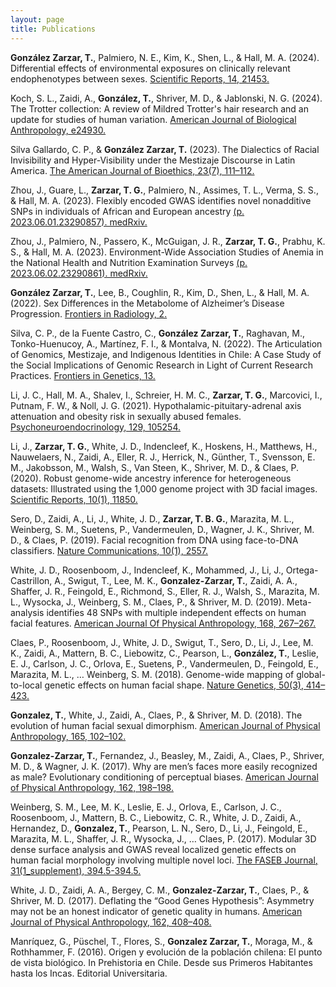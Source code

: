 ```yaml
---
layout: page
title: Publications
---
```

**González Zarzar, T.**, Palmiero, N. E., Kim, K., Shen, L., & Hall, M. A. (2024). Differential effects of environmental exposures on clinically relevant endophenotypes between sexes. [Scientific Reports, 14, 21453.](https://doi.org/10.1038/s41598-024-72180-x)

Koch, S. L., Zaidi, A., **González, T.**, Shriver, M. D., & Jablonski, N. G. (2024). The Trotter collection: A review of Mildred Trotter's hair research and an update for studies of human variation. [American Journal of Biological Anthropology, e24930.](https://doi.org/10.1002/ajpa.24930)

Silva Gallardo, C. P., & **González Zarzar, T.** (2023). The Dialectics of Racial Invisibility and Hyper-Visibility under the Mestizaje Discourse in Latin America. [The American Journal of Bioethics, 23(7), 111–112.](https://doi.org/10/gsc8hd)

Zhou, J., Guare, L., **Zarzar, T. G.**, Palmiero, N., Assimes, T. L., Verma, S. S., & Hall, M. A. (2023). Flexibly encoded GWAS identifies novel nonadditive SNPs in individuals of African and European ancestry [(p. 2023.06.01.23290857). medRxiv.](https://doi.org/10.1101/2023.06.01.23290857)

Zhou, J., Palmiero, N., Passero, K., McGuigan, J. R., **Zarzar, T. G.**, Prabhu, K. S., & Hall, M. A. (2023). Environment-Wide Association Studies of Anemia in the National Health and Nutrition Examination Surveys [(p. 2023.06.02.23290861). medRxiv.](https://doi.org/10.1101/2023.06.02.23290861)

**González Zarzar, T.**, Lee, B., Coughlin, R., Kim, D., Shen, L., & Hall, M. A. (2022). Sex Differences in the Metabolome of Alzheimer’s Disease Progression. [Frontiers in Radiology, 2.](https://doi.org/10/gpn9gq)

Silva, C. P., de la Fuente Castro, C., **González Zarzar, T.**, Raghavan, M., Tonko-Huenucoy, A., Martínez, F. I., & Montalva, N. (2022). The Articulation of Genomics, Mestizaje, and Indigenous Identities in Chile: A Case Study of the Social Implications of Genomic Research in Light of Current Research Practices. [Frontiers in Genetics, 13.](https://doi.org/10/gpk753)

Li, J. C., Hall, M. A., Shalev, I., Schreier, H. M. C., **Zarzar, T. G.**, Marcovici, I., Putnam, F. W., & Noll, J. G. (2021). Hypothalamic-pituitary-adrenal axis attenuation and obesity risk in sexually abused females. [Psychoneuroendocrinology, 129, 105254.](https://doi.org/10/gj2cdc)

Li, J., **Zarzar, T. G.**, White, J. D., Indencleef, K., Hoskens, H., Matthews, H., Nauwelaers, N., Zaidi, A., Eller, R. J., Herrick, N., Günther, T., Svensson, E. M., Jakobsson, M., Walsh, S., Van Steen, K., Shriver, M. D., & Claes, P. (2020). Robust genome-wide ancestry inference for heterogeneous datasets: Illustrated using the 1,000 genome project with 3D facial images. [Scientific Reports, 10(1), 11850.](https://doi.org/10/gg668r)

Sero, D., Zaidi, A., Li, J., White, J. D., **Zarzar, T. B. G.**, Marazita, M. L., Weinberg, S. M., Suetens, P., Vandermeulen, D., Wagner, J. K., Shriver, M. D., & Claes, P. (2019). Facial recognition from DNA using face-to-DNA classifiers. [Nature Communications, 10(1), 2557.](https://doi.org/10/ggwbp8)

White, J. D., Roosenboom, J., Indencleef, K., Mohammed, J., Li, J., Ortega-Castrillon, A., Swigut, T., Lee, M. K., **Gonzalez-Zarzar, T.**, Zaidi, A. A., Shaffer, J. R., Feingold, E., Richmond, S., Eller, R. J., Walsh, S., Marazita, M. L., Wysocka, J., Weinberg, S. M., Claes, P., & Shriver, M. D. (2019). Meta-analysis identifies 48 SNPs with multiple independent effects on human facial features. [American Journal Of Physical Anthropology, 168, 267–267.](https://lirias.kuleuven.be/2376176)

Claes, P., Roosenboom, J., White, J. D., Swigut, T., Sero, D., Li, J., Lee, M. K., Zaidi, A., Mattern, B. C., Liebowitz, C., Pearson, L., **González, T.**, Leslie, E. J., Carlson, J. C., Orlova, E., Suetens, P., Vandermeulen, D., Feingold, E., Marazita, M. L., … Weinberg, S. M. (2018). Genome-wide mapping of global-to-local genetic effects on human facial shape. [Nature Genetics, 50(3), 414–423.](https://doi.org/10/gc88px)

**Gonzalez, T.**, White, J., Zaidi, A., Claes, P., & Shriver, M. D. (2018). The evolution of human facial sexual dimorphism. [American Journal of Physical Anthropology, 165, 102–102.](https://doi.org/10/ggwbmx)

**Gonzalez-Zarzar, T.**, Fernandez, J., Beasley, M., Zaidi, A., Claes, P., Shriver, M. D., & Wagner, J. K. (2017). Why are men’s faces more easily recognized as male? Evolutionary conditioning of perceptual biases. [American Journal of Physical Anthropology, 162, 198–198.](https://lirias.kuleuven.be/1622758)

Weinberg, S. M., Lee, M. K., Leslie, E. J., Orlova, E., Carlson, J. C., Roosenboom, J., Mattern, B. C., Liebowitz, C. R., White, J. D., Zaidi, A., Hernandez, D., **Gonzalez, T.**, Pearson, L. N., Sero, D., Li, J., Feingold, E., Marazita, M. L., Shaffer, J. R., Wysocka, J., … Claes, P. (2017). Modular 3D dense surface analysis and GWAS reveal localized genetic effects on human facial morphology involving multiple novel loci. [The FASEB Journal, 31(1_supplement), 394.5-394.5.](https://doi.org/10.1096/fasebj.31.1_supplement.394.5)

White, J. D., Zaidi, A. A., Bergey, C. M., **Gonzalez-Zarzar, T.**, Claes, P., & Shriver, M. D. (2017). Deflating the “Good Genes Hypothesis”: Asymmetry may not be an honest indicator of genetic quality in humans. [American Journal of Physical Anthropology, 162, 408–408.](https://lirias.kuleuven.be/1622762)

Manríquez, G., Püschel, T., Flores, S., **Gonzalez Zarzar, T.**, Moraga, M., & Rothhammer, F. (2016). Origen y evolución de la población chilena: El punto de vista biológico. In Prehistoria en Chile. Desde sus Primeros Habitantes hasta los Incas. Editorial Universitaria.
